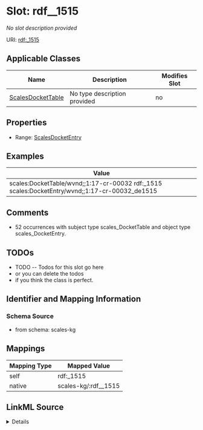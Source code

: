 

# Slot: rdf__1515


_No slot description provided_





URI: [rdf:_1515](http://www.w3.org/1999/02/22-rdf-syntax-ns#_1515)



<!-- no inheritance hierarchy -->





## Applicable Classes

| Name | Description | Modifies Slot |
| --- | --- | --- |
| [ScalesDocketTable](../classes/ScalesDocketTable.md) | No type description provided |  no  |







## Properties

* Range: [ScalesDocketEntry](../classes/ScalesDocketEntry.md)






## Examples

| Value |
| --- |
| scales:DocketTable/wvnd;;1:17-cr-00032 rdf:_1515 scales:DocketEntry/wvnd;;1:17-cr-00032_de1515 |

## Comments

* 52 occurrences with subject type scales_DocketTable and object type scales_DocketEntry.

## TODOs

* TODO -- Todos for this slot go here
* or you can delete the todos
* if you think the class is perfect.

## Identifier and Mapping Information







### Schema Source


* from schema: scales-kg




## Mappings

| Mapping Type | Mapped Value |
| ---  | ---  |
| self | rdf:_1515 |
| native | scales-kg/:rdf__1515 |




## LinkML Source

<details>
```yaml
name: rdf__1515
description: No slot description provided
todos:
- TODO -- Todos for this slot go here
- or you can delete the todos
- if you think the class is perfect.
comments:
- 52 occurrences with subject type scales_DocketTable and object type scales_DocketEntry.
examples:
- value: scales:DocketTable/wvnd;;1:17-cr-00032 rdf:_1515 scales:DocketEntry/wvnd;;1:17-cr-00032_de1515
from_schema: scales-kg
rank: 1000
slot_uri: rdf:_1515
alias: rdf__1515
domain_of:
- scales_DocketTable
range: scales_DocketEntry

```
</details>
